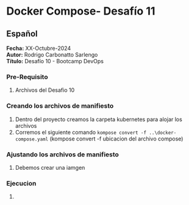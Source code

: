 #  Docker Compose- Desafío 11

## Español

**Fecha:** XX-Octubre-2024  
**Autor:** Rodrigo Carbonatto Sarlengo  
**Título:** Desafío 10 - Bootcamp DevOps

### Pre-Requisito
1. Archivos del Desafio 10

### Creando los archivos de manifiesto
1. Dentro del proyecto creamos la carpeta kubernetes para alojar los archivos
2. Corremos el siguiente comando `kompose convert -f ..\docker-compose.yaml` (kompose convert -f ubicacion del archivo compose)

### Ajustando los archivos de manifiesto
1. Debemos crear una iamgen

### Ejecucion
1. 